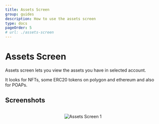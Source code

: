 ```yaml
---
title: Assets Screen
group: guides
description: How to use the assets screen
type: docs
pageOrder: 5
# url: ./assets-screen
---
```


# Assets Screen

<p class="pb-4">Assets screen lets you view the assets you have in selected account.</p>

<p class="pb-4">It looks for NFTs, some ERC20 tokens on polygon and ethereum and also for POAPs.</p>

## Screenshots

<div style="align-items: center;
    display: flex;
    flex-direction: column;">

![Assets Screen 1](/images/pages/assets_screen1.webp)

</div>
